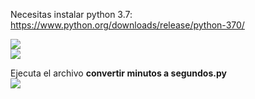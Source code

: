 Necesitas instalar python 3.7: https://www.python.org/downloads/release/python-370/

<img src="https://i.imgur.com/RbXhky1.png">
<br>
<img src="https://i.imgur.com/g1h2kVU.png">

Ejecuta el archivo <b>convertir minutos a segundos.py</b>
<br>
<img src="https://i.imgur.com/TxLuUKY.png">
